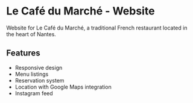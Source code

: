 # Le Café du Marché - Website

Website for Le Café du Marché, a traditional French restaurant located in the heart of Nantes.

## Features
- Responsive design
- Menu listings
- Reservation system
- Location with Google Maps integration
- Instagram feed
